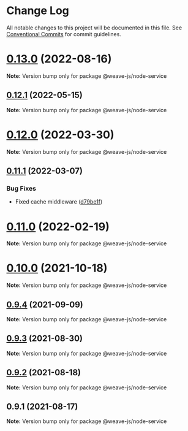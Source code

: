 # Change Log

All notable changes to this project will be documented in this file.
See [Conventional Commits](https://conventionalcommits.org) for commit guidelines.

# [0.13.0](https://github.com/fachw3rk/weave/compare/@weave-js/node-service@0.12.1...@weave-js/node-service@0.13.0) (2022-08-16)

**Note:** Version bump only for package @weave-js/node-service





## [0.12.1](https://github.com/fachw3rk/weave/compare/@weave-js/node-service@0.12.0...@weave-js/node-service@0.12.1) (2022-05-15)

**Note:** Version bump only for package @weave-js/node-service





# [0.12.0](https://github.com/fachw3rk/weave/compare/@weave-js/node-service@0.11.1...@weave-js/node-service@0.12.0) (2022-03-30)

**Note:** Version bump only for package @weave-js/node-service





## [0.11.1](https://github.com/fachw3rk/weave/compare/@weave-js/node-service@0.11.0...@weave-js/node-service@0.11.1) (2022-03-07)


### Bug Fixes

* Fixed cache middleware ([d79be1f](https://github.com/fachw3rk/weave/commit/d79be1faf7c2dfe73d1a7bf299a51546c492f9c3))





# [0.11.0](https://github.com/fachw3rk/weave/compare/@weave-js/node-service@0.10.0...@weave-js/node-service@0.11.0) (2022-02-19)

**Note:** Version bump only for package @weave-js/node-service





# [0.10.0](https://github.com/fachw3rk/weave/compare/@weave-js/node-service@0.9.4...@weave-js/node-service@0.10.0) (2021-10-18)

**Note:** Version bump only for package @weave-js/node-service





## [0.9.4](https://github.com/fachw3rk/weave/compare/@weave-js/node-service@0.9.3...@weave-js/node-service@0.9.4) (2021-09-09)

**Note:** Version bump only for package @weave-js/node-service





## [0.9.3](https://github.com/fachw3rk/weave/compare/@weave-js/node-service@0.9.2...@weave-js/node-service@0.9.3) (2021-08-30)

**Note:** Version bump only for package @weave-js/node-service





## [0.9.2](https://github.com/fachw3rk/weave/compare/@weave-js/node-service@0.9.1...@weave-js/node-service@0.9.2) (2021-08-18)

**Note:** Version bump only for package @weave-js/node-service





## 0.9.1 (2021-08-17)

**Note:** Version bump only for package @weave-js/node-service
